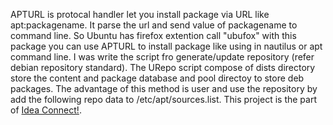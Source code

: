 APTURL is protocal handler let you install package via URL like apt:packagename. It parse the url and send value of packagename to command line. So Ubuntu has firefox extention call "ubufox" with this package you can use APTURL to install package like using in nautilus or apt command line. I was write the script fro generate/update repository (refer debian repository standard). The URepo script compose of dists directory store the content and package database and pool directoy to store deb packages. The advantage of this method is user and use the repository by add the following repo data to /etc/apt/sources.list. This project is the part of [Idea Connect!](http://innovative.ideaconnect.co.cc).